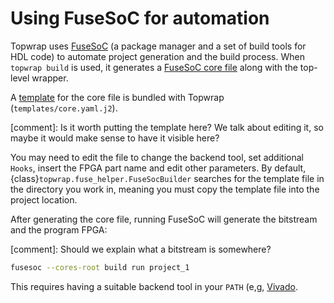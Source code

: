 # Using FuseSoC for automation

Topwrap uses [FuseSoC](https://github.com/olofk/fusesoc) (a package manager and a set of build tools for HDL code) to automate project generation and the build process. When `topwrap build` is used, it generates a [FuseSoC core file](https://fusesoc.readthedocs.io/en/stable/user/overview.html#fusesoc-s-basic-building-block-cores) along with the top-level wrapper.

A [template](https://github.com/antmicro/topwrap/blob/main/topwrap/templates/core.yaml.j2) for the core file is bundled with Topwrap (`templates/core.yaml.j2`).

[comment]: Is it worth putting the template here? We talk about editing it, so maybe it would make sense to have it visible here?

You may need to edit the file to change the backend tool, set additional `Hooks`, insert the FPGA part name and edit other parameters.
By default, {class}`topwrap.fuse_helper.FuseSocBuilder` searches for the template file in the directory you work in, meaning you must copy the template file into the project location.

After generating the core file, running FuseSoC will generate the bitstream and the program FPGA:

[comment]: Should we explain what a bitstream is somewhere?

```bash
fusesoc --cores-root build run project_1
```

This requires having a suitable backend tool in your `PATH` (e,g, [Vivado](https://www.xilinx.com/support/download.html).

